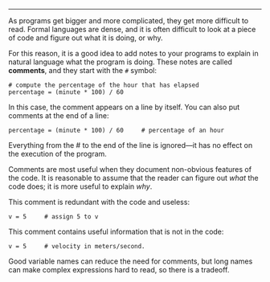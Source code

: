 --------

As programs get bigger and more complicated, they get more difficult to read. Formal languages are dense, and it is often difficult to look at a piece of code and figure out what it is doing, or why.

For this reason, it is a good idea to add notes to your programs to explain in natural language what the program is doing. These notes are called <span>**comments**</span>, and they start with the `#` symbol:

    # compute the percentage of the hour that has elapsed
    percentage = (minute * 100) / 60

In this case, the comment appears on a line by itself. You can also put comments at the end of a line:

    percentage = (minute * 100) / 60     # percentage of an hour

Everything from the <span>\#</span> to the end of the line is ignored—it has no effect on the execution of the program.

Comments are most useful when they document non-obvious features of the code. It is reasonable to assume that the reader can figure out <span>*what*</span> the code does; it is more useful to explain <span>*why*</span>.

This comment is redundant with the code and useless:

    v = 5     # assign 5 to v

This comment contains useful information that is not in the code:

    v = 5     # velocity in meters/second. 

Good variable names can reduce the need for comments, but long names can make complex expressions hard to read, so there is a tradeoff.

